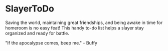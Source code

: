 # SlayerToDo

Saving the world, maintaining great friendships, and being awake in time for homeroom is no easy feat! This handy to-do list helps a slayer stay organized and ready for battle.

"If the apocalypse comes, beep me." - Buffy
